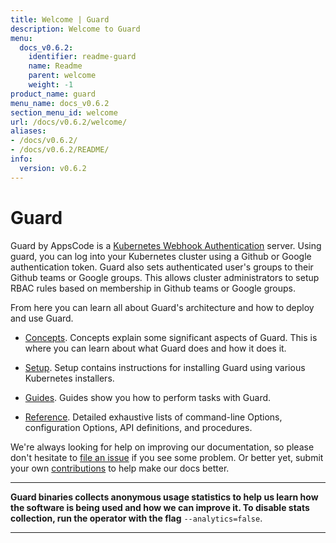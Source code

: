 ```yaml
---
title: Welcome | Guard
description: Welcome to Guard
menu:
  docs_v0.6.2:
    identifier: readme-guard
    name: Readme
    parent: welcome
    weight: -1
product_name: guard
menu_name: docs_v0.6.2
section_menu_id: welcome
url: /docs/v0.6.2/welcome/
aliases:
- /docs/v0.6.2/
- /docs/v0.6.2/README/
info:
  version: v0.6.2
---
```


# Guard

Guard by AppsCode is a [Kubernetes Webhook Authentication](https://kubernetes.io/docs/admin/authentication/#webhook-token-authentication) server. Using guard, you can log into your Kubernetes cluster using a Github or Google authentication token. Guard also sets authenticated user's groups to their Github teams or Google groups. This allows cluster administrators to setup RBAC rules based on membership in Github teams or Google groups.

From here you can learn all about Guard's architecture and how to deploy and use Guard.

- [Concepts](/docs/v0.6.2/concepts/). Concepts explain some significant aspects of Guard. This is where you can learn about what Guard does and how it does it.

- [Setup](/docs/v0.6.2/setup/). Setup contains instructions for installing Guard using various Kubernetes installers.

- [Guides](/docs/v0.6.2/guides/). Guides show you how to perform tasks with Guard.

- [Reference](/docs/v0.6.2/reference/). Detailed exhaustive lists of
command-line Options, configuration Options, API definitions, and procedures.

We're always looking for help on improving our documentation, so please don't hesitate to [file an issue](https://github.com/appscode/guard/issues/new) if you see some problem. Or better yet, submit your own [contributions](/docs/v0.6.2/CONTRIBUTING) to help
make our docs better.

---

**Guard binaries collects anonymous usage statistics to help us learn how the software is being used and how we can improve it. To disable stats collection, run the operator with the flag** `--analytics=false`.

---
